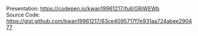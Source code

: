 Presentation: https://codepen.io/kwan19961217/full/GRjWEWb  
Source Code: https://gist.github.com/kwan19961217/63ce4095717f7e931aa724abee290477
